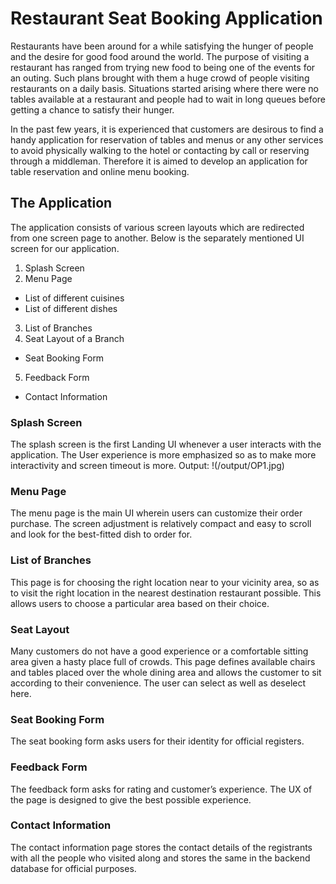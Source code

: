 # Restaurant Seat Booking Application

Restaurants have been around for a while satisfying the hunger of people and the desire for good food around the world. The purpose of visiting a restaurant has ranged from trying new food to being one of the events for an outing. Such plans brought with them a huge crowd of people visiting restaurants on a daily basis. Situations started arising where there were no tables available at a restaurant and people had to wait in long queues before getting a chance to satisfy their hunger.

In the past few years, it is experienced that customers are desirous to find a handy application for reservation of tables and menus or any other services to avoid physically walking to the hotel or contacting by call or reserving through a middleman. Therefore it is aimed to develop an application for table reservation and online menu booking.

## The Application

The application consists of various screen layouts which are redirected from one screen page to another. Below is the separately mentioned UI screen for our application. 
1. Splash Screen 
2. Menu Page 
- List of different cuisines 
- List of different dishes 
3. List of Branches 
4. Seat Layout of a Branch 
- Seat Booking Form 
5. Feedback Form 
- Contact Information

### Splash Screen
The splash screen is the first Landing UI whenever a user interacts with the application. The User experience is more emphasized so as to make more interactivity and screen timeout is more.
Output:
!(/output/OP1.jpg)

### Menu Page
The menu page is the main UI wherein users can customize their order purchase. The screen adjustment is relatively compact and easy to scroll and look for the best-fitted dish to order for.

### List of Branches
This page is for choosing the right location near to your vicinity area, so as to visit the right location in the nearest destination restaurant possible. This allows users to choose a particular area based on their choice.

### Seat Layout
Many customers do not have a good experience or a comfortable sitting area given a hasty place full of crowds. This page defines available chairs and tables placed over the whole dining area and allows the customer to sit according to their convenience. The user can select as well as deselect here.

### Seat Booking Form
The seat booking form asks users for their identity for official registers.

### Feedback Form
The feedback form asks for rating and customer’s experience. The UX of the page is designed to give the best possible experience.

### Contact Information
The contact information page stores the contact details of the registrants with all the people who visited along and stores the same in the backend database for official purposes.
